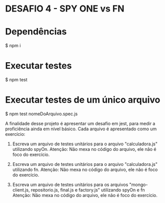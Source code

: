 # DESAFIO 4 - SPY ONE vs FN

# Dependências
$ npm i

# Executar testes
$ npm test

# Executar testes de um único arquivo
$ npm test nomeDoArquivo.spec.js

A finalidade desse projeto é apresentar um desafio em jest, para medir a proficiência ainda em nível básico. Cada arquivo é apresentado como um exercício:

1. Escreva um arquivo de testes unitários para o arquivo "calculadora.js" utilizando spyOn. Atenção: Não mexa no código do arquivo, ele não é foco do exercício.

2. Escreva um arquivo de testes unitários para o arquivo "calculadora.js" utilizando fn. Atenção: Não mexa no código do arquivo, ele não é foco do exercício.

3. Escreva um arquivo de testes unitários para os arquivos "mongo-client.js, repositorio.js, final.js e factory.js" utilizando spyOn e fn Atenção: Não mexa no código do arquivo, ele não é foco do exercício.
